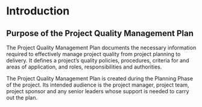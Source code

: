 # Introduction

## Purpose of the Project Quality Management Plan

The Project Quality Management Plan documents the necessary information required to effectively manage project quality from project planning to delivery. It defines a project’s quality policies, procedures, criteria for and areas of application, and roles, responsibilities and authorities.

The Project Quality Management Plan is created during the Planning Phase of the project. Its intended audience is the project manager, project team, project sponsor and any senior leaders whose support is needed to carry out the plan.
